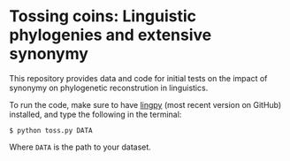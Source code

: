 # Tossing coins: Linguistic phylogenies and extensive synonymy

This repository provides data and code for initial tests on the impact of synonymy on phylogenetic reconstrution in linguistics. 

To run the code, make sure to have [lingpy](https://github.com/lingpy/lingpy) (most recent version on GitHub) installed, and type the following in the terminal:

```shell
$ python toss.py DATA
```

Where ```DATA``` is the path to your dataset.


